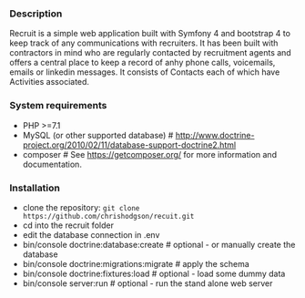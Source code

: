 ### Description
Recruit is a simple web application built with Symfony 4 and bootstrap 4 to keep track of any communications 
with recruiters. It has been built with contractors in mind who are regularly contacted by recruitment agents and 
offers a central place to keep a record of anhy phone calls, voicemails, emails or linkedin messages. It consists of 
Contacts each of which have Activities associated. 

### System requirements
- PHP >=7.1
- MySQL (or other supported database) # http://www.doctrine-project.org/2010/02/11/database-support-doctrine2.html 
- composer # See https://getcomposer.org/ for more information and documentation.

### Installation 
- clone the repository: `git clone https://github.com/chrishodgson/recuit.git` 
- cd into the recruit folder                     
- edit the database connection in .env
- bin/console doctrine:database:create # optional - or manually create the database
- bin/console doctrine:migrations:migrate # apply the schema
- bin/console doctrine:fixtures:load # optional - load some dummy data
- bin/console server:run # optional - run the stand alone web server
